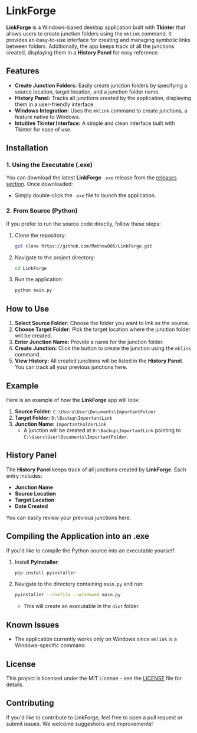 # LinkForge

**LinkForge** is a Windows-based desktop application built with **Tkinter** that allows users to create junction folders using the `mklink` command. It provides an easy-to-use interface for creating and managing symbolic links between folders. Additionally, the app keeps track of all the junctions created, displaying them in a **History Panel** for easy reference.

## Features
- **Create Junction Folders:** Easily create junction folders by specifying a source location, target location, and a junction folder name.
- **History Panel:** Tracks all junctions created by the application, displaying them in a user-friendly interface.
- **Windows Integration:** Uses the `mklink` command to create junctions, a feature native to Windows.
- **Intuitive Tkinter Interface:** A simple and clean interface built with Tkinter for ease of use.

## Installation

### 1. Using the Executable (.exe)
   You can download the latest **LinkForge** `.exe` release from the [releases section](https://github.com/Mathew005/LinkForge/releases). Once downloaded:
   - Simply double-click the `.exe` file to launch the application.
   
### 2. From Source (Python)
   If you prefer to run the source code directly, follow these steps:

   1. Clone the repository:
      ```bash
      git clone https://github.com/Mathew005/LinkForge.git
      ```
   2. Navigate to the project directory:
      ```bash
      cd LinkForge
      ```
   3. Run the application:
      ```bash
      python main.py
      ```

## How to Use

1. **Select Source Folder:** Choose the folder you want to link as the source.
2. **Choose Target Folder:** Pick the target location where the junction folder will be created.
3. **Enter Junction Name:** Provide a name for the junction folder.
4. **Create Junction:** Click the button to create the junction using the `mklink` command.
5. **View History:** All created junctions will be listed in the **History Panel**. You can track all your previous junctions here.

## Example
Here is an example of how the **LinkForge** app will look:
1. **Source Folder:** `C:\Users\User\Documents\ImportantFolder`
2. **Target Folder:** `D:\Backup\ImportantLink`
3. **Junction Name:** `ImportantFolderLink`
   - A junction will be created at `D:\Backup\ImportantLink` pointing to `C:\Users\User\Documents\ImportantFolder`.

## History Panel
The **History Panel** keeps track of all junctions created by **LinkForge**. Each entry includes:
- **Junction Name**
- **Source Location**
- **Target Location**
- **Date Created**

You can easily review your previous junctions here.

## Compiling the Application into an .exe
If you'd like to compile the Python source into an executable yourself:
1. Install **PyInstaller**:
   ```bash
   pip install pyinstaller
   ```
2. Navigate to the directory containing `main.py` and run:
    ```bash
   pyinstaller --onefile --windowed main.py
   ```
   - This will create an executable in the `dist` folder.
## Known Issues
- The application currently works only on Windows since `mklink` is a Windows-specific command.

## License
This project is licensed under the MIT License - see the [LICENSE](https://github.com/Mathew005/LinkForge/blob/main/LICENSE) file for details.

## Contributing
If you'd like to contribute to LinkForge, feel free to open a pull request or submit issues. We welcome suggestions and improvements!
